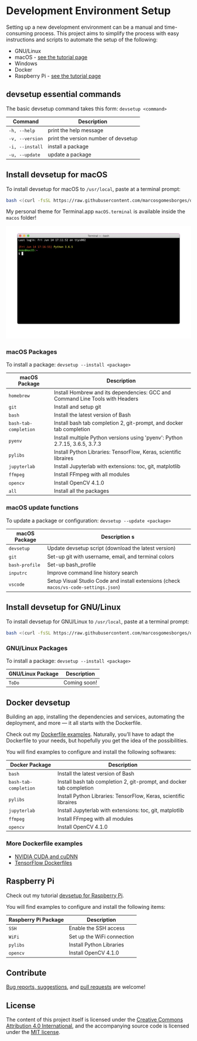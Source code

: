 # Development Environment Setup

Setting up a new development environment can be a manual and time-consuming process. This project aims to simplify the process with easy instructions and scripts to automate the setup of the following:

* GNU/Linux
* macOS - [see the tutorial page](https://github.com/marcosgomesborges/dev-setup/blob/master/macos/devsetup_macos_tutorial.md)
* Windows
* Docker
* Raspberry Pi - [see the tutorial page](https://github.com/marcosgomesborges/dev-setup/blob/master/raspberrypi/devsetup_raspberrypi_tutorial.md)

## devsetup essential commands

The basic devsetup command takes this form: `devsetup <command>`

| Command           | Description                                       |
| ---               | ---                                               |
| `-h, --help`      | print the help message                            |
| `-v, --version`   | print the version number of devsetup              |
| `-i, --install`   | install a package                                 |
| `-u, --update`    | update a package                                  |

## Install devsetup for macOS

To install devsetup for macOS to `/usr/local`, paste at a terminal prompt:

```bash
bash <(curl -fsSL https://raw.githubusercontent.com/marcosgomesborges/dev-setup/master/install_macos)
```

My personal theme for Terminal.app `macOS.terminal` is available inside the `macos` folder!

![macOS terminal](./macos/macos_terminal.gif?raw=true)

### macOS Packages

To install a package: `devsetup --install <package>`

| macOS Package         | Description                                                                   |
| ---                   | ---                                                                           |
| `homebrew`            | Install Hombrew and its dependencies: GCC and Command Line Tools with Headers |
| `git`                 | Install and setup git                                                         |
| `bash`                | Install the latest version of Bash                                            |
| `bash-tab-completion` | Install bash tab completion 2, git-prompt, and docker tab completion          |
| `pyenv`               | Install multiple Python versions using 'pyenv': Python 2.7.15, 3.6.5, 3.7.3   |
| `pylibs`              | Install Python Libraries: TensorFlow, Keras, scientific libraires             |
| `jupyterlab`          | Install Jupyterlab with extensions: toc, git, matplotlib                      |
| `ffmpeg`              | Install FFmpeg with all modules                                               |
| `opencv`              | Install OpenCV 4.1.0                                                          |
| `all`                 | Install all the packages                                                      |

### macOS update functions

To update a package or configuration: `devsetup --update <package>`

| macOS Package     | Description                                                                           s|
| ---               | ---                                                                                   |
| `devsetup`        | Update devsetup script (download the latest version)                                  |
| `git`             | Set-up git with username, email, and terminal colors                                  |
| `bash-profile`    | Set-up bash_profile                                                                   |
| `inputrc`         | Improve command line history search                                                   |
| `vscode`          | Setup Visual Studio Code and install extensions (check `macos/vs-code-settings.json`) |

## Install devsetup for GNU/Linux

To install devsetup for GNU/Linux to `/usr/local`, paste at a terminal prompt:

```bash
bash <(curl -fsSL https://raw.githubusercontent.com/marcosgomesborges/dev-setup/master/install_linux)
```

### GNU/Linux Packages

To install a package: `devsetup --install <package>`

| GNU/Linux Package | Description                                                                   |
| ---               | ---                                                                           |
| `ToDo`            | Coming soon!                                                                  |

## Docker devsetup

Building an app, installing the dependencies and services, automating the deployment, and more — it all starts with the Dockerfile.

Check out my [Dockerfile examples](https://github.com/marcosgomesborges/dev-setup/tree/master/docker). Naturally, you’ll have to adapt the Dockerfile to your needs, but hopefully you get the idea of the possibilities.

You will find examples to configure and install the following softwares:

| Docker Package        | Description                                                                   |
| ---                   | ---                                                                           |
| `bash`                | Install the latest version of Bash                                            |
| `bash-tab-completion` | Install bash tab completion 2, git-prompt, and docker tab completion          |
| `pylibs`              | Install Python Libraries: TensorFlow, Keras, scientific libraires             |
| `jupyterlab`          | Install Jupyterlab with extensions: toc, git, matplotlib                      |
| `ffmpeg`              | Install FFmpeg with all modules                                               |
| `opencv`              | Install OpenCV 4.1.0                                                          |

### More Dockerfile examples

* [NVIDIA CUDA and cuDNN](https://hub.docker.com/r/nvidia/cuda)
* [TensorFlow Dockerfiles](https://github.com/tensorflow/tensorflow/tree/master/tensorflow/tools/dockerfiles)

## Raspberry Pi

Check out my tutorial [devsetup for Raspberry Pi](https://github.com/marcosgomesborges/dev-setup/blob/master/raspberrypi/devsetup_raspberrypi_tutorial.md).

You will find examples to configure and install the following items:

| Raspberry Pi Package  | Description                |
| ---                   | ---                        |
| `SSH`                 | Enable the SSH access      |
| `WiFi`                | Set up the WiFi connection |
| `pylibs`              | Install Python Libraries   |
| `opencv`              | Install OpenCV 4.1.0       |

## Contribute

[Bug reports, suggestions](https://github.com/marcosgomesborges/dev-setup/issues), and [pull requests](https://github.com/marcosgomesborges/dev-setup/pulls) are welcome!

## License

The content of this project itself is licensed under the [Creative Commons Attribution 4.0 International](https://creativecommons.org/licenses/by/4.0), and the accompanying source code is licensed under the [MIT license](LICENSE.md).
